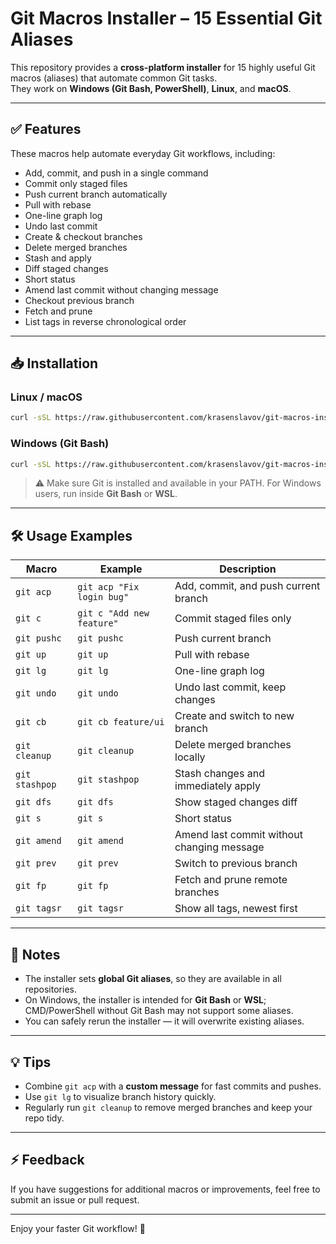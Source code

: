 # Git Macros Installer – 15 Essential Git Aliases

This repository provides a **cross-platform installer** for 15 highly useful Git macros (aliases) that automate common Git tasks.  
They work on **Windows (Git Bash, PowerShell)**, **Linux**, and **macOS**.

---

## ✅ Features

These macros help automate everyday Git workflows, including:

- Add, commit, and push in a single command
- Commit only staged files
- Push current branch automatically
- Pull with rebase
- One-line graph log
- Undo last commit
- Create & checkout branches
- Delete merged branches
- Stash and apply
- Diff staged changes
- Short status
- Amend last commit without changing message
- Checkout previous branch
- Fetch and prune
- List tags in reverse chronological order

---

## 📥 Installation

### Linux / macOS
```bash
curl -sSL https://raw.githubusercontent.com/krasenslavov/git-macros-installer/refs/heads/main/git-macros.sh | bash
````

### Windows (Git Bash)

```bash
curl -sSL https://raw.githubusercontent.com/krasenslavov/git-macros-installer/refs/heads/main/git-macros.sh | bash
```

> ⚠️ Make sure Git is installed and available in your PATH.
> For Windows users, run inside **Git Bash** or **WSL**.

---

## 🛠 Usage Examples

| Macro          | Example                   | Description                                |
| -------------- | ------------------------- | ------------------------------------------ |
| `git acp`      | `git acp "Fix login bug"` | Add, commit, and push current branch       |
| `git c`        | `git c "Add new feature"` | Commit staged files only                   |
| `git pushc`    | `git pushc`               | Push current branch                        |
| `git up`       | `git up`                  | Pull with rebase                           |
| `git lg`       | `git lg`                  | One-line graph log                         |
| `git undo`     | `git undo`                | Undo last commit, keep changes             |
| `git cb`       | `git cb feature/ui`       | Create and switch to new branch            |
| `git cleanup`  | `git cleanup`             | Delete merged branches locally             |
| `git stashpop` | `git stashpop`            | Stash changes and immediately apply        |
| `git dfs`      | `git dfs`                 | Show staged changes diff                   |
| `git s`        | `git s`                   | Short status                               |
| `git amend`    | `git amend`               | Amend last commit without changing message |
| `git prev`     | `git prev`                | Switch to previous branch                  |
| `git fp`       | `git fp`                  | Fetch and prune remote branches            |
| `git tagsr`    | `git tagsr`               | Show all tags, newest first                |

---

## 🔧 Notes

* The installer sets **global Git aliases**, so they are available in all repositories.
* On Windows, the installer is intended for **Git Bash** or **WSL**; CMD/PowerShell without Git Bash may not support some aliases.
* You can safely rerun the installer — it will overwrite existing aliases.

---

## 💡 Tips

* Combine `git acp` with a **custom message** for fast commits and pushes.
* Use `git lg` to visualize branch history quickly.
* Regularly run `git cleanup` to remove merged branches and keep your repo tidy.

---

## ⚡ Feedback

If you have suggestions for additional macros or improvements, feel free to submit an issue or pull request.

---

Enjoy your faster Git workflow! 🚀
